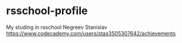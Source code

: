 # rsschool-profile
My studing in rsschool
Negreev Stanislav
https://www.codecademy.com/users/stas3505307642/achievements
